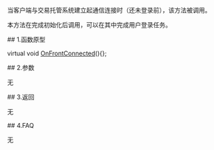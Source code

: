 <p>当客户端与交易托管系统建立起通信连接时（还未登录前），该方法被调用。</p>
<p>本方法在完成初始化后调用，可以在其中完成用户登录任务。</p>
<span class="anchor" id="702ed3c2-7073-49f2-93de-3551143ca3db"></span>
## 1.函数原型
<p>virtual void <a href="../../../HQJK/CTHOSTFTDCMDSPI/ONFRONTCONNECTED/">OnFrontConnected</a>(){};</p>
<span class="anchor" id="ef733e2d-f5f7-4974-8040-33963860c96e"></span>
## 2.参数
<p>无</p>
<span class="anchor" id="f0a98613-9a17-4062-b4a2-021cf07598e3"></span>
## 3.返回
<p>无</p>
<span class="anchor" id="6d70ff04-1c9c-434e-a568-b8341bc149e8"></span>
## 4.FAQ
<p>无</p>
